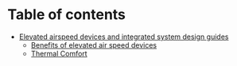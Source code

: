 # Table of contents

* [Elevated airspeed devices and integrated system design guides](README.md)
  * [Benefits of elevated air speed devices](elevated-airspeed-devices-and-integrated-system-design-guides/benefits-of-elevated-air-speed-devices.md)
  * [Thermal Comfort](elevated-airspeed-devices-and-integrated-system-design-guides/thermal-comfort.md)
